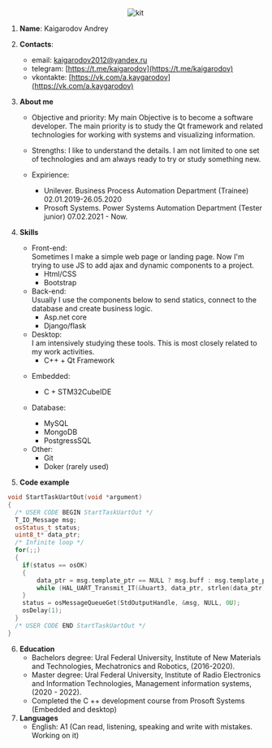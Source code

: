 <div align="center">
  <img src="https://i.ibb.co/VvDgY2w/tempsnip.png" style="border-radius:10%" alt="kit" title="Yeap, It's me"/>
</div>

1. **Name**: Kaigarodov Andrey
2. **Contacts**:
   - email: [kaigarodov2012@yandex.ru](kaigarodov2012@yandex.ru)
   - telegram: [https://t.me/kaigarodov](https://t.me/kaigarodov)
   - vkontakte: [https://vk.com/a.kaygarodov](https://vk.com/a.kaygarodov)
3. **About me**

   - Objective and priority: My main Objective is to become a software developer. The main priority is to study the Qt framework and related technologies for working with systems and visualizing information.

   - Strengths: I like to understand the details. I am not limited to one set of technologies and am always ready to try or study something new.

   - Expirience:
     - Unilever. Business Process Automation Department (Trainee) 02.01.2019-26.05.2020
     - Prosoft Systems. Power Systems Automation Department (Tester junior) 07.02.2021 - Now.

4. **Skills**

   - Front-end:  
     Sometimes I make a simple web page or landing page. Now I'm trying to use JS to add ajax and dynamic components to a project.
     - Html/CSS
     - Bootstrap

   * Back-end:  
     Usually I use the components below to send statics, connect to the database and create business logic.
     - Asp.net core
     - Django/flask

   - Desktop:  
     I am intensively studying these tools. This is most closely related to my work activities.
     - C++ + Qt Framework

   * Embedded:

     - C + STM32CubeIDE

   * Database:
     - MySQL
     - MongoDB
     - PostgressSQL

   - Other:
     - Git
     - Doker (rarely used)

5. **Code example**

```cpp
void StartTaskUartOut(void *argument)
{
  /* USER CODE BEGIN StartTaskUartOut */
  T_IO_Message msg;
  osStatus_t status;
  uint8_t* data_ptr;
  /* Infinite loop */
  for(;;)
  {
	if(status == osOK)
	{
	    data_ptr = msg.template_ptr == NULL ? msg.buff : msg.template_ptr;
	    while (HAL_UART_Transmit_IT(&huart3, data_ptr, strlen(data_ptr))==HAL_BUSY);
	}
	status = osMessageQueueGet(StdOutputHandle, &msg, NULL, 0U);
	osDelay(1);
  }
  /* USER CODE END StartTaskUartOut */
}
```

6. **Education**
   - Bachelors degree: Ural Federal University, Institute of New Materials and Technologies, Mechatronics and Robotics, (2016-2020).
   - Master degree: Ural Federal University, Institute of Radio Electronics and Information Technologies, Management information systems, (2020 - 2022).
   * Completed the C ++ development course from Prosoft Systems (Embedded and desktop)
7. **Languages**
   - English: A1 (Can read, listening, speaking and write with mistakes. Working on it)
